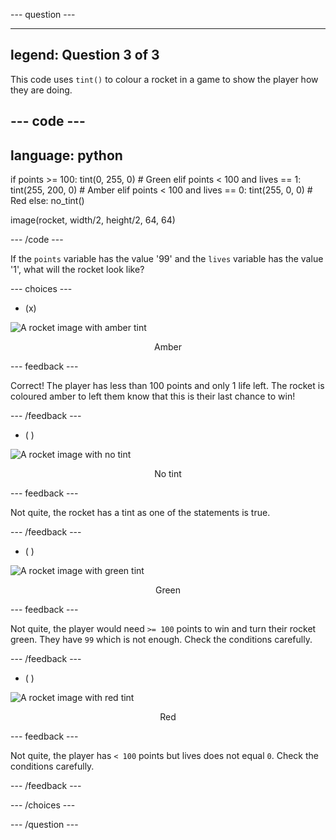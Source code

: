 --- question ---

---
legend: Question 3 of 3
---

This code uses `tint()` to colour a rocket in a game to show the player how they are doing.

--- code ---
---
language: python
---
if points >= 100: 
    tint(0, 255, 0) # Green
elif points < 100 and lives == 1:
  tint(255, 200, 0) # Amber
elif points < 100 and lives == 0: 
  tint(255, 0, 0) # Red
else: 
  no_tint() 

image(rocket, width/2, height/2, 64, 64)

--- /code ---

If the `points` variable has the value '99' and the `lives` variable has the value '1', what will the rocket look like?

--- choices ---

- (x) 

![A rocket image with amber tint](images/rocket_amber.png)
<div style="text-align: center;">Amber</div>

 --- feedback ---

 Correct! The player has less than 100 points and only 1 life left. The rocket is coloured amber to left them know that this is their last chance to win!

 --- /feedback ---

- ( ) 

![A rocket image with no tint](images/rocket_original.png)
<div style="text-align: center;">No tint</div>

 --- feedback ---

 Not quite, the rocket has a tint as one of the statements is true.

 --- /feedback ---

- ( ) 

![A rocket image with green tint](images/rocket_green.png)
<div style="text-align: center;">Green</div>

 --- feedback ---

 Not quite, the player would need `>= 100` points to win and turn their rocket green. They have `99` which is not enough. Check the conditions carefully.

 --- /feedback ---

- ( ) 

![A rocket image with red tint](images/rocket_red.png)
<div style="text-align: center;">Red</div>

 --- feedback ---

 Not quite, the player has `< 100` points but lives does not equal `0`. Check the conditions carefully.

 --- /feedback ---

--- /choices ---

--- /question ---
